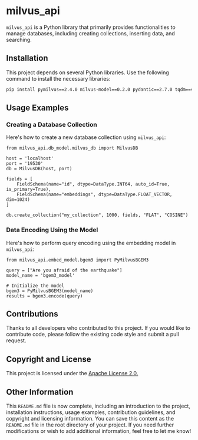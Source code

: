 # milvus_api

`milvus_api` is a Python library that primarily provides functionalities to manage databases, including creating collections, inserting data, and searching.

## Installation

This project depends on several Python libraries. Use the following command to install the necessary libraries:

```bash
pip install pymilvus==2.4.0 milvus-model==0.2.0 pydantic==2.7.0 tqdm==4.66.2 FlagEmbedding==1.2.9 torch==2.2.2 numpy==1.24.4
```

## Usage Examples
### Creating a Database Collection

Here's how to create a new database collection using `milvus_api`:
```
from milvus_api.db_model.milvus_db import MilvusDB

host = 'localhost'
port = '19530'
db = MilvusDB(host, port)

fields = [  
    FieldSchema(name="id", dtype=DataType.INT64, auto_id=True, is_primary=True),
    FieldSchema(name="embeddings", dtype=DataType.FLOAT_VECTOR, dim=1024)
]

db.create_collection("my_collection", 1000, fields, "FLAT", "COSINE")
```

### Data Encoding Using the Model
Here's how to perform query encoding using the embedding model in `milvus_api`:

```
from milvus_api.embed_model.bgem3 import PyMilvusBGEM3

query = ["Are you afraid of the earthquake"]
model_name = 'bgem3_model'

# Initialize the model
bgem3 = PyMilvusBGEM3(model_name)
results = bgem3.encode(query)
```

## Contributions
Thanks to all developers who contributed to this project. If you would like to contribute code, please follow the existing code style and submit a pull request.

## Copyright and License
This project is licensed under the [Apache License 2.0.](https://www.apache.org/licenses/LICENSE-2.0)

## Other Information
This `README.md` file is now complete, including an introduction to the project, installation instructions, usage examples, contribution guidelines, and copyright and licensing information. You can save this content as the `README.md` file in the root directory of your project. If you need further modifications or wish to add additional information, feel free to let me know!
